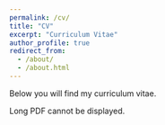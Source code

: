 ```yaml
---
permalink: /cv/
title: "CV"
excerpt: "Curriculum Vitae"
author_profile: true
redirect_from: 
  - /about/
  - /about.html
---
```


<!-- ---
layout: archive
title: "CV"
permalink: /cv/
author_profile: true
redirect_from:
  - /resume
--- -->
Below you will find my curriculum vitae. 
<object width="400" height="500" type="application/pdf" data="files/ConardResume.pdf?#zoom=85&scrollbar=0&toolbar=0&navpanes=0">
    <p>Long PDF cannot be displayed.</p>
</object>

